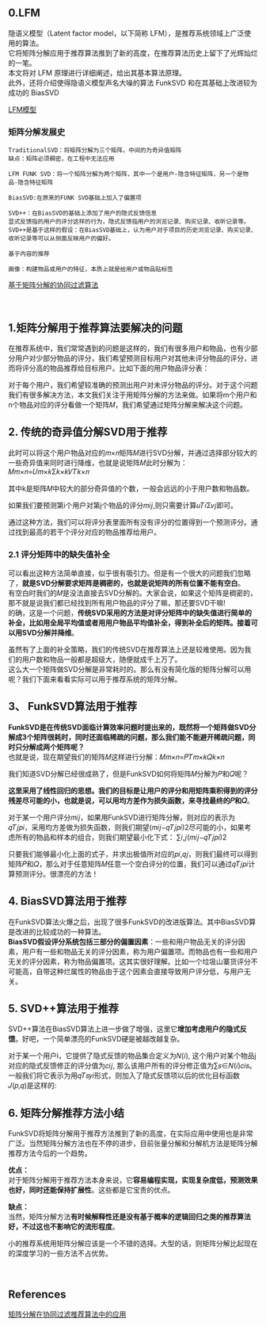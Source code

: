 ## 0.LFM
隐语义模型（Latent factor model，以下简称 LFM），是推荐系统领域上广泛使用的算法。  
它将矩阵分解应用于推荐算法推到了新的高度，在推荐算法历史上留下了光辉灿烂的一笔。   
本文将对 LFM 原理进行详细阐述，给出其基本算法原理。  
此外，还将介绍使得隐语义模型声名大噪的算法 FunkSVD 和在其基础上改进较为成功的 BiasSVD

[LFM模型](https://flashgene.com/archives/79222.html)
### 矩阵分解发展史
```
TraditionalSVD：将矩阵分解为三个矩阵，中间的为奇异值矩阵
缺点：矩阵必须稠密，在工程中无法应用

LFM FUNK SVD：将一个矩阵分解为两个矩阵，其中一个是用户-隐含特征矩阵，另一个是物品-隐含特征矩阵

BiasSVD:在原来的FUNK SVD基础上加入了偏置项

SVD++：在BiasSVD的基础上添加了用户的隐式反馈信息
显式反馈指的用户的评分这样的行为，隐式反馈指用户的浏览记录、购买记录、收听记录等。
SVD++是基于这样的假设：在BiasSVD基础上，认为用户对于项目的历史浏览记录、购买记录、收听记录等可以从侧面反映用户的偏好。

基于内容的推荐

画像：构建物品或用户的特征，本质上就是给用户或物品贴标签
```
[基于矩阵分解的协同过滤算法](https://www.codenong.com/cs106750188/)

&nbsp;
## 1.矩阵分解用于推荐算法要解决的问题
在推荐系统中，我们常常遇到的问题是这样的，我们有很多用户和物品，也有少部分用户对少部分物品的评分，我们希望预测目标用户对其他未评分物品的评分，进而将评分高的物品推荐给目标用户。比如下面的用户物品评分表：

对于每个用户，我们希望较准确的预测出用户对未评分物品的评分。对于这个问题我们有很多解决方法，本文我们关注于用矩阵分解的方法来做。如果将m个用户和n个物品对应的评分看做一个矩阵𝑀，我们希望通过矩阵分解来解决这个问题。
## 2. 传统的奇异值分解SVD用于推荐
此时可以将这个用户物品对应的𝑚×𝑛矩阵𝑀进行SVD分解，并通过选择部分较大的一些奇异值来同时进行降维，也就是说矩阵𝑀此时分解为：𝑀𝑚×𝑛=𝑈𝑚×𝑘Σ𝑘×𝑘𝑉𝑇𝑘×𝑛

其中k是矩阵𝑀中较大的部分奇异值的个数，一般会远远的小于用户数和物品数。

如果我们要预测第i个用户对第j个物品的评分𝑚𝑖𝑗,则只需要计算𝑢𝑇𝑖Σ𝑣𝑗即可。

通过这种方法，我们可以将评分表里面所有没有评分的位置得到一个预测评分。通过找到最高的若干个评分对应的物品推荐给用户。
### 2.1 评分矩阵中的缺失值补全
可以看出这种方法简单直接，似乎很有吸引力。但是有一个很大的问题我们忽略了，**就是SVD分解要求矩阵是稠密的，也就是说矩阵的所有位置不能有空白**。    
有空白时我们的𝑀是没法直接去SVD分解的。大家会说，如果这个矩阵是稠密的，那不就是说我们都已经找到所有用户物品的评分了嘛，那还要SVD干嘛!   
的确，这是一个问题，**传统SVD采用的方法是对评分矩阵中的缺失值进行简单的补全，比如用全局平均值或者用用户物品平均值补全，得到补全后的矩阵。接着可以用SVD分解并降维**。

虽然有了上面的补全策略，我们的传统SVD在推荐算法上还是较难使用。因为我们的用户数和物品一般都是超级大，随便就成千上万了。  
这么大一个矩阵做SVD分解是非常耗时的。那么有没有简化版的矩阵分解可以用呢？我们下面来看看实际可以用于推荐系统的矩阵分解。
## 3、 FunkSVD算法用于推荐
**FunkSVD是在传统SVD面临计算效率问题时提出来的，既然将一个矩阵做SVD分解成3个矩阵很耗时，同时还面临稀疏的问题，那么我们能不能避开稀疏问题，同时只分解成两个矩阵呢？**    
也就是说，现在期望我们的矩阵𝑀这样进行分解：𝑀𝑚×𝑛=𝑃𝑇𝑚×𝑘𝑄𝑘×𝑛   

我们知道SVD分解已经很成熟了，但是FunkSVD如何将矩阵𝑀分解为𝑃和𝑄呢？

**这里采用了线性回归的思想。我们的目标是让用户的评分和用矩阵乘积得到的评分残差尽可能的小，也就是说，可以用均方差作为损失函数，来寻找最终的𝑃和𝑄**。

对于某一个用户评分𝑚𝑖𝑗，如果用FunkSVD进行矩阵分解，则对应的表示为𝑞𝑇𝑗𝑝𝑖，采用均方差做为损失函数，则我们期望(𝑚𝑖𝑗−𝑞𝑇𝑗𝑝𝑖)2尽可能的小，如果考虑所有的物品和样本的组合，则我们期望最小化下式：
∑𝑖,𝑗(𝑚𝑖𝑗−𝑞𝑇𝑗𝑝𝑖)2

只要我们能够最小化上面的式子，并求出极值所对应的𝑝𝑖,𝑞𝑗，则我们最终可以得到矩阵𝑃和𝑄，那么对于任意矩阵𝑀任意一个空白评分的位置，我们可以通过𝑞𝑇𝑗𝑝𝑖计算预测评分。很漂亮的方法！

## 4. BiasSVD算法用于推荐
在FunkSVD算法火爆之后，出现了很多FunkSVD的改进版算法。其中BiasSVD算是改进的比较成功的一种算法。  
**BiasSVD假设评分系统包括三部分的偏置因素**：一些和用户物品无关的评分因素，用户有一些和物品无关的评分因素，称为用户偏置项。而物品也有一些和用户无关的评分因素，称为物品偏置项。这其实很好理解。比如一个垃圾山寨货评分不可能高，自带这种烂属性的物品由于这个因素会直接导致用户评分低，与用户无关。

## 5. SVD++算法用于推荐
SVD++算法在BiasSVD算法上进一步做了增强，这里它**增加考虑用户的隐式反馈**。好吧，一个简单漂亮的FunkSVD硬是被越改越复杂。

对于某一个用户i，它提供了隐式反馈的物品集合定义为𝑁(𝑖), 这个用户对某个物品j对应的隐式反馈修正的评分值为𝑐𝑖𝑗, 那么该用户所有的评分修正值为∑𝑠∈𝑁(𝑖)𝑐𝑖𝑠。  
一般我们将它表示为用𝑞𝑇𝑠𝑦𝑖形式，则加入了隐式反馈项以后的优化目标函数𝐽(𝑝,𝑞)是这样的:
## 6. 矩阵分解推荐方法小结
FunkSVD将矩阵分解用于推荐方法推到了新的高度，在实际应用中使用也是非常广泛。当然矩阵分解方法也在不停的进步，目前张量分解和分解机方法是矩阵分解推荐方法今后的一个趋势。

**优点：**  
对于矩阵分解用于推荐方法本身来说，它**容易编程实现，实现复杂度低，预测效果也好，同时还能保持扩展性**。这些都是它宝贵的优点。

**缺点：**   
当然，矩阵分解方法**有时候解释性还是没有基于概率的逻辑回归之类的推荐算法好，不过这也不影响它的流形程度**。  

小的推荐系统用矩阵分解应该是一个不错的选择。大型的话，则矩阵分解比起现在的深度学习的一些方法不占优势。

 

&nbsp;
## References
[矩阵分解在协同过滤推荐算法中的应用](https://www.cnblogs.com/pinard/p/6351319.html)
